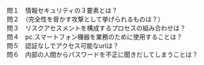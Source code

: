 問１　情報セキュリティの３要素とは？  
問２　（完全性を脅かす攻撃として挙げられるものは？）  
問３　リスクアセスメントを構成するプロセスの組み合わせは？  
問４　pc.スマートフォン機器を業務のために使用することは？  
問５　認証なしでアクセス可能なurlは？  
問６　内部の人間からパスワードを不正に聞きだしてしまうことは？ 
